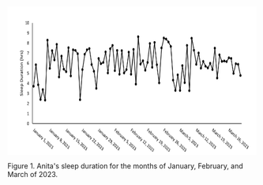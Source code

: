 <img align ="center" width="600" height="300" src="sleepdurationovertime.jpg">

<p> Figure 1. Anita's sleep duration for the months of January, February, and March of 2023. </p>
